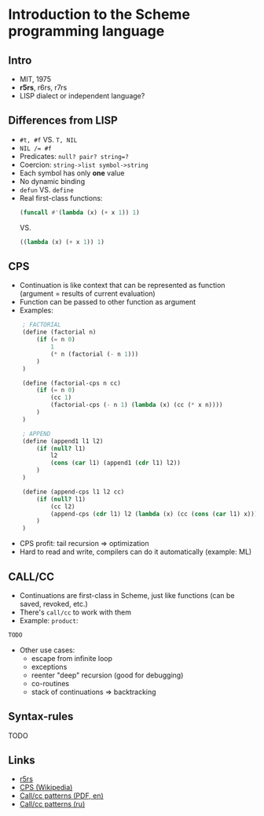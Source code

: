 # Introduction to the Scheme programming language

## Intro
* MIT, 1975
* __r5rs__, r6rs, r7rs
* LISP dialect or independent language?

## Differences from LISP

* `#t, #f` VS. `T, NIL`
* `NIL /= #f`
* Predicates: `null? pair? string=?`
* Coercion: `string->list symbol->string`
* Each symbol has only __one__ value
* No dynamic binding
* `defun` VS. `define`
* Real first-class functions:
    ```lisp
    (funcall #'(lambda (x) (+ x 1)) 1)
    ```
    VS.
    ```scheme
    ((lambda (x) (+ x 1)) 1)
    ```

## CPS

* Continuation is like context that can be represented as function (argument = results of current evaluation)
* Function can be passed to other function as argument
* Examples:
```scheme
    ; FACTORIAL
    (define (factorial n)
        (if (= n 0)
            1
            (* n (factorial (- n 1)))
        )
    )

    (define (factorial-cps n cc)
        (if (= n 0)
            (cc 1)
            (factorial-cps (- n 1) (lambda (x) (cc (* x n))))
        )
    )

    ; APPEND
    (define (append1 l1 l2)
        (if (null? l1)
            l2
            (cons (car l1) (append1 (cdr l1) l2))
        )
    )

    (define (append-cps l1 l2 cc)
        (if (null? l1)
            (cc l2)
            (append-cps (cdr l1) l2 (lambda (x) (cc (cons (car l1) x))))
        )
    )
```
* CPS profit: tail recursion => optimization
* Hard to read and write, compilers can do it automatically (example: ML)

## CALL/CC

* Continuations are first-class in Scheme, just like functions (can be saved, revoked, etc.)
* There's `call/cc` to work with them
* Example: `product`:
```scheme
TODO
```
* Other use cases:
    * escape from infinite loop
    * exceptions
    * reenter "deep" recursion (good for debugging)
    * co-routines
    * stack of continuations => backtracking

## Syntax-rules
TODO

## Links

* [r5rs](http://www.schemers.org/Documents/Standards/R5RS/)
* [CPS (Wikipedia)](https://en.wikipedia.org/wiki/Continuation-passing_style)
* [Call/cc patterns (PDF, en)](http://repository.readscheme.org/ftp/papers/PLoP2001_dferguson0_1.pdf)
* [Call/cc patterns (ru)](http://fprog.ru/lib/ferguson-dwight-call-cc-patterns/)
